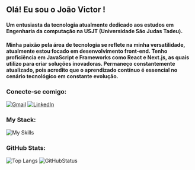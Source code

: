 ## Olá! Eu sou o João Victor !

#### Um entusiasta da tecnologia atualmente dedicado aos estudos em Engenharia da computação na USJT (Universidade São Judas Tadeu).

#### Minha paixão pela área de tecnologia se reflete na minha versatilidade, atualmente estou focado em desenvolvimento front-end. Tenho proficiência em JavaScript e Frameworks como React e Next.js, as quais utilizo para criar soluções inovadoras. Permaneço constantemente atualizado, pois acredito que o aprendizado contínuo é essencial no cenário tecnológico em constante evolução.

### Conecte-se comigo:

[![Gmail](https://img.shields.io/badge/Gmail-D14836?style=for-the-badge&logo=gmail&logoColor=white)](mailto:joao.viictorss31@gmail.com)
[![LinkedIn](https://img.shields.io/badge/LinkedIn-0077B5?style=for-the-badge&logo=linkedin&logoColor=white)](https://www.linkedin.com/in/joao-viictor/)

### My Stack:

![My Skills](https://skillicons.dev/icons?i=html,css,js,typescript,nodejs,react,next,tailwind,sass,styledcomponents,git&theme=light)

### GitHub Stats:

![Top Langs](https://github-readme-stats.vercel.app/api/top-langs/?username=joaoviictorss&hide=css,html&theme=tokyonight) ![GitHubStatus](https://github-readme-stats.vercel.app/api?username=joaoviictorss&theme=tokyonight)
